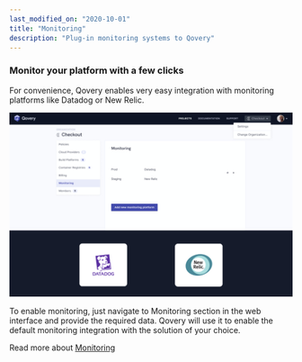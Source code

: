 ```yaml
---
last_modified_on: "2020-10-01"
title: "Monitoring"
description: "Plug-in monitoring systems to Qovery"
---
```

### Monitor your platform with a few clicks

For convenience, Qovery enables very easy integration with monitoring platforms like Datadog or New Relic.

<img src="/img/monitoring.png" />

To enable monitoring, just navigate to Monitoring section in the web interface and provide the required data. Qovery will use it to enable the default monitoring integration
with the solution of your choice.

Read more about [Monitoring][docs.using-qovery.configuration.business.monitoring]


[docs.using-qovery.configuration.business.monitoring]: /docs/using-qovery/configuration/business/monitoring/
